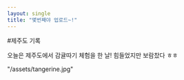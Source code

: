 ```yaml
---
layout: single
title: "몇번째야 업로드~!"
---
```


#제주도 기록

오늘은 제주도에서 감귤따기 체험을 한 날!
힘들었지만 보람찼다 ㅎㅎ

 "/assets/tangerine.jpg"


